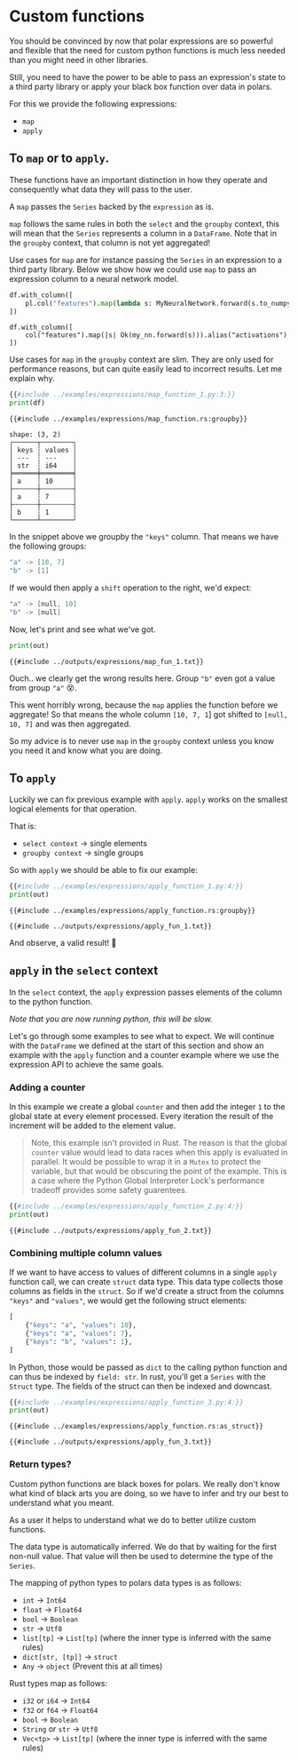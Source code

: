 # Custom functions

You should be convinced by now that polar expressions are so powerful and flexible that the need for custom python functions
is much less needed than you might need in other libraries.

Still, you need to have the power to be able to pass an expression's state to a third party library or apply your black box function
over data in polars.

For this we provide the following expressions:

- `map`
- `apply`

## To `map` or to `apply`.

These functions have an important distinction in how they operate and consequently what data they will pass to the user.

A `map` passes the `Series` backed by the `expression` as is.

`map` follows the same rules in both the `select` and the `groupby` context, this will
mean that the `Series` represents a column in a `DataFrame`. Note that in the `groupby` context, that column is not yet
aggregated!

Use cases for `map` are for instance passing the `Series` in an expression to a third party library. Below we show how
we could use `map` to pass an expression column to a neural network model.

<div class="tabbed-blocks">

```python
df.with_column([
    pl.col("features").map(lambda s: MyNeuralNetwork.forward(s.to_numpy())).alias("activations")
])
```

```rust,noplayground
df.with_column([
    col("features").map(|s| Ok(my_nn.forward(s))).alias("activations")
])
```

</div>

Use cases for `map` in the `groupby` context are slim. They are only used for performance reasons, but can quite easily
lead to incorrect results. Let me explain why.

<div class="tabbed-blocks">

```python
{{#include ../examples/expressions/map_function_1.py:3:}}
print(df)
```

```rust,noplayground
{{#include ../examples/expressions/map_function.rs:groupby}}
```

</div>

```
shape: (3, 2)
┌──────┬────────┐
│ keys ┆ values │
│ ---  ┆ ---    │
│ str  ┆ i64    │
╞══════╪════════╡
│ a    ┆ 10     │
├╌╌╌╌╌╌┼╌╌╌╌╌╌╌╌┤
│ a    ┆ 7      │
├╌╌╌╌╌╌┼╌╌╌╌╌╌╌╌┤
│ b    ┆ 1      │
└──────┴────────┘

```

In the snippet above we groupby the `"keys"` column. That means we have the following groups:

```c
"a" -> [10, 7]
"b" -> [1]
```

If we would then apply a `shift` operation to the right, we'd expect:

```c
"a" -> [null, 10]
"b" -> [null]
```

Now, let's print and see what we've got.

```python
print(out)
```

```text
{{#include ../outputs/expressions/map_fun_1.txt}}
```

Ouch.. we clearly get the wrong results here. Group `"b"` even got a value from group `"a"` 😵.

This went horribly wrong, because the `map` applies the function before we aggregate! So that means the whole column
`[10, 7, 1`\] got shifted to `[null, 10, 7]` and was then aggregated.

So my advice is to never use `map` in the `groupby` context unless you know you need it and know what you are doing.

## To `apply`

Luckily we can fix previous example with `apply`. `apply` works on the smallest logical elements for that operation.

That is:

- `select context` -> single elements
- `groupby context` -> single groups

So with `apply` we should be able to fix our example:

<div class="tabbed-blocks">

```python
{{#include ../examples/expressions/apply_function_1.py:4:}}
print(out)
```

```rust,noplayground
{{#include ../examples/expressions/apply_function.rs:groupby}}
```

</div>

```text
{{#include ../outputs/expressions/apply_fun_1.txt}}
```

And observe, a valid result! 🎉

## `apply` in the `select` context

In the `select` context, the `apply` expression passes elements of the column to the python function.

*Note that you are
now running python, this will be slow.*

Let's go through some examples to see what to expect. We will continue with the `DataFrame` we defined at the start of
this section and show an example with the `apply` function and a counter example where we use the expression API to
achieve the same goals.

### Adding a counter

In this example we create a global `counter` and then add the integer `1` to the global state at every element processed.
Every iteration the result of the increment will be added to the element value.

> Note, this example isn't provided in Rust.  The reason is that the global `counter` value would lead to data races when this apply is evaluated in parallel.  It would be possible to wrap it in a `Mutex` to protect the variable, but that would be obscuring the point of the example.  This is a case where the Python Global Interpreter Lock's performance tradeoff provides some safety guarentees.

```python
{{#include ../examples/expressions/apply_function_2.py:4:}}
print(out)
```

```text
{{#include ../outputs/expressions/apply_fun_2.txt}}
```

### Combining multiple column values

If we want to have access to values of different columns in a single `apply` function call, we can create `struct` data
type. This data type collects those columns as fields in the `struct`. So if we'd create a struct from the columns
`"keys"` and `"values"`, we would get the following struct elements:

```python
[
    {"keys": "a", "values": 10},
    {"keys": "a", "values": 7},
    {"keys": "b", "values": 1},
]
```

In Python, those would be passed as `dict` to the calling python function and can thus be indexed by `field: str`.  In rust, you'll get a `Series` with the `Struct` type. The fields of the struct can then be indexed and downcast.

<div class="tabbed-blocks">

```python
{{#include ../examples/expressions/apply_function_3.py:4:}}
print(out)
```

```rust,noplayground
{{#include ../examples/expressions/apply_function.rs:as_struct}}
```

</div>

```text
{{#include ../outputs/expressions/apply_fun_3.txt}}
```

### Return types?

Custom python functions are black boxes for polars. We really don't know what kind of black arts you are doing, so we have
to infer and try our best to understand what you meant.

As a user it helps to understand what we do to better utilize custom functions.

The data type is automatically inferred. We do that by waiting for the first non-null value. That value will then be used
to determine the type of the `Series`.

The mapping of python types to polars data types is as follows:

- `int` -> `Int64`
- `float` -> `Float64`
- `bool` -> `Boolean`
- `str` -> `Utf8`
- `list[tp]` -> `List[tp]` (where the inner type is inferred with the same rules)
- `dict[str, [tp]]` -> `struct`
- `Any` -> `object` (Prevent this at all times)

Rust types map as follows:

- `i32` or `i64` -> `Int64`
- `f32` or `f64` -> `Float64`
- `bool` -> `Boolean`
- `String` or `str` -> `Utf8`
- `Vec<tp>` -> `List[tp]` (where the inner type is inferred with the same rules)
